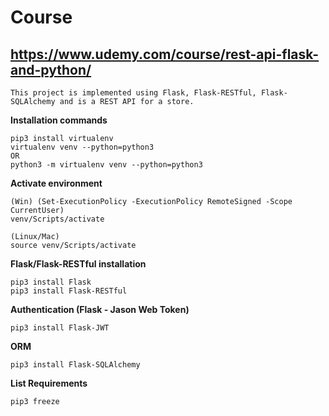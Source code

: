 # Course
## https://www.udemy.com/course/rest-api-flask-and-python/

```
This project is implemented using Flask, Flask-RESTful, Flask-SQLAlchemy and is a REST API for a store.
```

**Installation commands**
```
pip3 install virtualenv    
virtualenv venv --python=python3
OR 
python3 -m virtualenv venv --python=python3
```

**Activate environment**
```
(Win) (Set-ExecutionPolicy -ExecutionPolicy RemoteSigned -Scope CurrentUser)
venv/Scripts/activate

(Linux/Mac)
source venv/Scripts/activate
```

**Flask/Flask-RESTful installation**
```
pip3 install Flask
pip3 install Flask-RESTful
```

**Authentication (Flask - Jason Web Token)**
```
pip3 install Flask-JWT
```

**ORM**
```
pip3 install Flask-SQLAlchemy
```

**List Requirements**
```
pip3 freeze
```